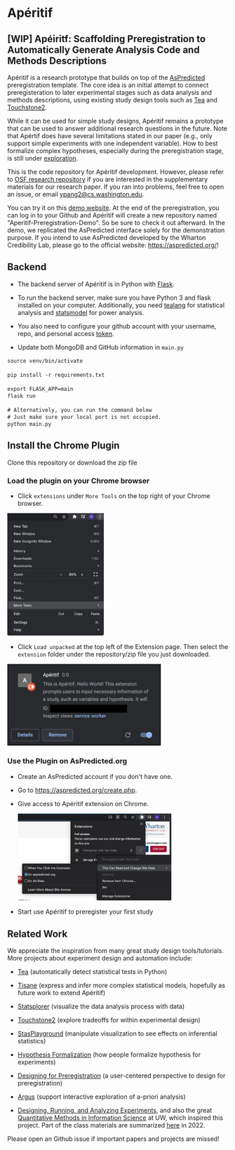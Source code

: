 # Apéritif

## [WIP] Apéiritf: Scaffolding Preregistration to Automatically Generate Analysis Code and Methods Descriptions

Apéritif is a research prototype that builds on top of the [AsPredicted](https://aspredicted.org/) preregistration template. The core idea is an initial attempt to connect preregisteration to later experimental stages such as data analysis and methods descriptions, using existing study design tools such as [Tea](https://github.com/tea-lang-org/tea-lang) and [Touchstone2](https://www.touchstone2.org/). 

While it can be used for simple study designs, Apéritif remains a prototype that can be used to answer additional research questions in the future.  Note that Apértif does have several limitations stated in our paper (e.g., only support simple experiments with one independent variable). How to best formalize complex hypotheses, especially during the preregistration stage, is still under [exploration](https://arxiv.org/pdf/2104.02712.pdf). 

This is the code repository for Apéritif development. However, please refer to [OSF research repository](https://osf.io/tgacn/?view_only=cd81b7c90092458a95c25c49ec469f0f) if you are interested in the supplementary materials for our research paper. If you ran into problems, feel free to open an issue, or email ypang2@cs.washington.edu.

You can try it on this [demo website](https://aperitif-prototype.herokuapp.com/). At the end of the preregistration, you can log in to your Github and Apéritif will create a new repository named "Aperitif-Preregistration-Demo". So be sure to check it out afterward. In the demo, we replicated the AsPredicted interface solely for the demonstration purpose. If you intend to use AsPredicted developed by the Wharton Credibility Lab, please go to the official website: https://aspredicted.org/!


## Backend

* The backend server of Apéritif is in Python with [Flask](https://flask.palletsprojects.com/en/2.0.x/).

* To run the backend server, make sure you have Python 3 and flask installed on your computer. Additionally, you need [tealang](https://tea-lang.org/) for statistical analysis and [statsmodel](https://www.statsmodels.org/) for power analysis. 

* You also need to configure your github account with your username, repo, and personal access [token](https://docs.github.com/en/authentication/keeping-your-account-and-data-secure/creating-a-personal-access-token).

* Update both MongoDB and GitHub information in `main.py`


```
source venv/bin/activate

pip install -r requirements.txt

export FLASK_APP=main
flask run

# Alternatively, you can run the command below
# Just make sure your local port is not occupied. 
python main.py 
```

## Install the Chrome Plugin

Clone this repository or download the zip file

### Load the plugin on your Chrome browser

* Click `extensions` under `More Tools` on the top right of your Chrome browser.

<img src="./images/more_tools.png" width="220">

* Click `Load unpacked` at the top left of the Extension page. Then select the `extension` folder under the repository/zip file you just downloaded. 

<img src="./images/Aperitif.png" width="350">

### Use the Plugin on AsPredicted.org

* Create an AsPredicted account if you don't have one.
* Go to https://aspredicted.org/create.php.
* Give access to Apéritif extension on Chrome. 

  <img src="./images/access.png" width="350">
* Start use Apéritif to preregister your first study

## Related Work

We appreciate the inspiration from many great study design tools/tutorials. More projects about experiment design and automation include: 
* [Tea](https://dl.acm.org/doi/10.1145/3332165.3347940) (automatically detect statistical tests in Python)

* [Tisane](https://homes.cs.washington.edu/~rjust/publ/tisane_chi_2022.pdf) (express and infer more complex statistical models, hopefully as future work to extend Apéritif)

* [Statsplorer](https://dl.acm.org/doi/10.1145/2702123.2702347) (visualize the data analysis process with data)

* [Touchstone2](https://www.touchstone2.org/) (explore tradeoffs for within experimental design)

* [StasPlayground](https://dl.acm.org/doi/10.1145/3027063.3052970) (manipulate visualization to see effects on inferential statistics)

* [Hypothesis Formalization](https://arxiv.org/pdf/2104.02712.pdf) (how people formalize hypothesis for experiments)

* [Designing for Preregistration](https://www.semanticscholar.org/paper/Designing-for-Preregistration%3A-A-User-Centered-Pu-Zhu/7557dcc3d7e0bad7bbad0644d22690136e40d87c) (a user-centered perspective to design for preregistration)

* [Argus](https://www.semanticscholar.org/paper/Argus%3A-Interactive-a-priori-Power-Analysis-Wang-Eiselmayer/5ca94c6b7198768f7cd7f295ff2a512114b1f6af) (support interactive exploration of a-priori analysis)

* [Designing, Running, and Analyzing Experiments](https://www.coursera.org/learn/designexperiments), and also the great [Quantitative Methods in Information Science](https://www.washington.edu/students/crscat/insc.html) at UW, which inspired this project. Part of the class materials are summarized [here](http://depts.washington.edu/acelab/proj/Rstats/index.html) in 2022.

Please open an Github issue if important papers and projects are missed! 

